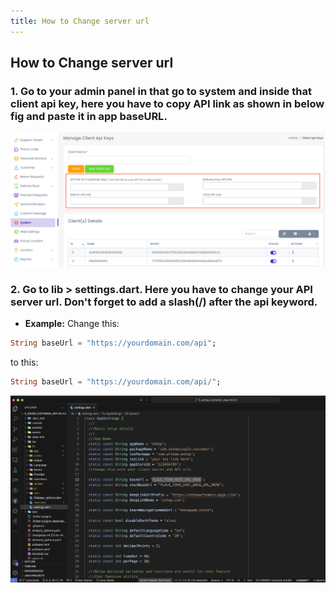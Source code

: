 ```yaml
---
title: How to Change server url
---
```


## How to Change server url

### 1. Go to your admin panel in that go to system and inside that client api key, here you have to copy API link as shown in below fig and paste it in app baseURL.

![eShop](/img/flutter/serverurladmin.png)

### 2. Go to lib > settings.dart. Here you have to change your API server url. **Don't forget to add a slash(/) after the api keyword.**

- **Example:**
Change this:
```dart
String baseUrl = "https://yourdomain.com/api";
```
to this:
```dart
String baseUrl = "https://yourdomain.com/api/";
```

![eShop](/img/flutter/base-url.png) 
